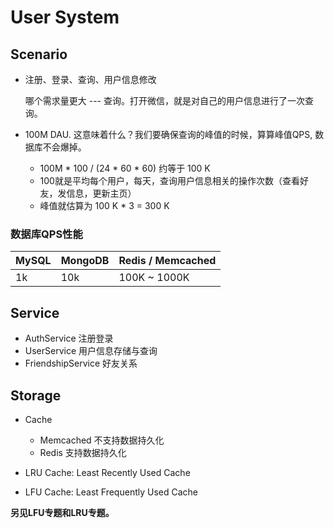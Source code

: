 # User System

## Scenario
- 注册、登录、查询、用户信息修改
   
    哪个需求量更大 --- 查询。打开微信，就是对自己的用户信息进行了一次查询。
- 100M DAU. 这意味着什么？我们要确保查询的峰值的时候，算算峰值QPS, 数据库不会爆掉。
    - 100M * 100 / (24 * 60 * 60) 约等于 100 K
    - 100就是平均每个用户，每天，查询用户信息相关的操作次数（查看好友，发信息，更新主页）
    - 峰值就估算为 100 K * 3 = 300 K

### 数据库QPS性能
| MySQL | MongoDB | Redis / Memcached  |
|-------|---------|--------------------|
|  1k   |   10k   |   100K ~ 1000K     |

## Service
- AuthService 注册登录
- UserService 用户信息存储与查询
- FriendshipService 好友关系

## Storage 
- Cache
    - Memcached 不支持数据持久化
    - Redis 支持数据持久化

- LRU Cache: Least Recently Used Cache
- LFU Cache: Least Frequently Used Cache

**另见LFU专题和LRU专题。**


